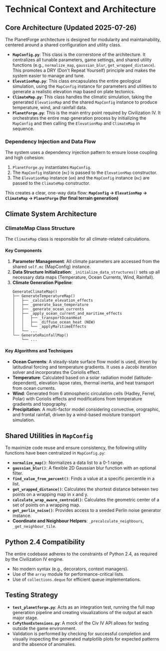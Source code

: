 # Technical Context and Architecture

## Core Architecture (Updated 2025-07-26)

The PlanetForge architecture is designed for modularity and maintainability, centered around a shared configuration and utility class.

- **`MapConfig.py`**: This class is the cornerstone of the architecture. It centralizes all tunable parameters, game settings, and shared utility functions (e.g., `normalize_map`, `gaussian_blur`, `get_wrapped_distance`). This promotes a DRY (Don't Repeat Yourself) principle and makes the system easier to manage and tune.
- **`ElevationMap.py`**: This class encapsulates the entire geological simulation, using the `MapConfig` instance for parameters and utilities to generate a realistic elevation map based on plate tectonics.
- **`ClimateMap.py`**: This class handles the climatic simulation, taking the generated `ElevationMap` and the shared `MapConfig` instance to produce temperature, wind, and rainfall data.
- **`PlanetForge.py`**: This is the main entry point required by Civilization IV. It orchestrates the entire map generation process by initializing the `MapConfig` and then calling the `ElevationMap` and `ClimateMap` in sequence.

### Dependency Injection and Data Flow

The system uses a dependency injection pattern to ensure loose coupling and high cohesion:

1.  `PlanetForge.py` instantiates `MapConfig`.
2.  The `MapConfig` instance (`mc`) is passed to the `ElevationMap` constructor.
3.  The `ElevationMap` instance (`em`) and the `MapConfig` instance (`mc`) are passed to the `ClimateMap` constructor.

This creates a clear, one-way data flow:
**`MapConfig` -> `ElevationMap` -> `ClimateMap` -> `PlanetForge` (for final terrain generation)**

## Climate System Architecture

### ClimateMap Class Structure

The `ClimateMap` class is responsible for all climate-related calculations.

#### Key Components

1.  **Parameter Management**: All climate parameters are accessed from the shared `self.mc` (MapConfig) instance.
2.  **Data Structure Initialization**: `_initialize_data_structures()` sets up all necessary data maps (Temperature, Ocean Currents, Wind, Rainfall).
3.  **Climate Generation Pipeline**:
    ```
    GenerateClimateMap()
    ├── GenerateTemperatureMap()
    │   ├── _calculate_elevation_effects
    │   ├── _generate_base_temperature
    │   ├── _generate_ocean_currents
    │   ├── _apply_ocean_current_and_maritime_effects
    │   │   ├── _transportOceanHeat
    │   │   ├── _diffuse_ocean_heat (NEW)
    │   │   └── _applyMaritimeEffects
    │   └── ...
    └── GenerateRainfallMap()
        └── ...
    ```

#### Key Algorithms and Techniques

- **Ocean Currents**: A steady-state surface flow model is used, driven by latitudinal forcing and temperature gradients. It uses a Jacobi iteration solver and incorporates the Coriolis effect.
- **Temperature**: Calculated based on a solar radiation model (latitude-dependent), elevation lapse rates, thermal inertia, and heat transport from ocean currents.
- **Wind**: Generated from 6 atmospheric circulation cells (Hadley, Ferrel, Polar) with Coriolis effects and modifications from temperature gradients and topography.
- **Precipitation**: A multi-factor model considering convective, orographic, and frontal rainfall, driven by a wind-based moisture transport simulation.

## Shared Utilities in `MapConfig`

To maximize code reuse and ensure consistency, the following utility functions have been centralized in `MapConfig.py`:

- **`normalize_map()`**: Normalizes a data list to a 0-1 range.
- **`gaussian_blur()`**: A flexible 2D Gaussian blur function with an optional filter.
- **`find_value_from_percent()`**: Finds a value at a specific percentile in a list.
- **`get_wrapped_distance()`**: Calculates the shortest distance between two points on a wrapping map in x and y.
- **`calculate_wrap_aware_centroid()`**: Calculates the geometric center of a set of points on a wrapping map.
- **`get_perlin_noise()`**: Provides access to a seeded Perlin noise generator instance.
- **Coordinate and Neighbour Helpers**: `_precalculate_neighbours`, `_get_neighbour_tile`.

## Python 2.4 Compatibility

The entire codebase adheres to the constraints of Python 2.4, as required by the Civilization IV engine.

- No modern syntax (e.g., decorators, context managers).
- Use of the `array` module for performance-critical lists.
- Use of `collections.deque` for efficient queue implementations.

## Testing Strategy

- **`test_planetforge.py`**: Acts as an integration test, running the full map generation pipeline and creating visualizations of the output at each major stage.
- **`CvPythonExtensions.py`**: A mock of the Civ IV API allows for testing outside the game environment.
- Validation is performed by checking for successful completion and visually inspecting the generated matplotlib plots for expected patterns and the absence of anomalies.
